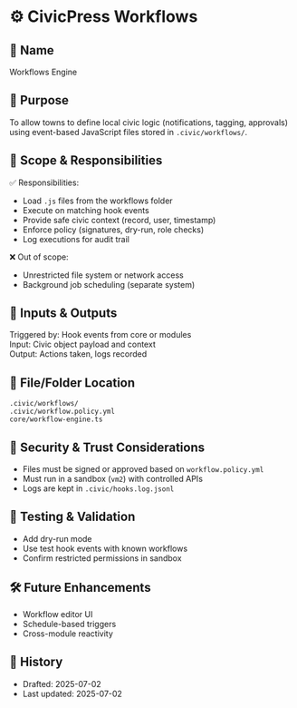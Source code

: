# ⚙️ CivicPress Workflows

## 📛 Name

Workflows Engine

## 🎯 Purpose

To allow towns to define local civic logic (notifications, tagging, approvals)
using event-based JavaScript files stored in `.civic/workflows/`.

## 🧩 Scope & Responsibilities

✅ Responsibilities:

- Load `.js` files from the workflows folder
- Execute on matching hook events
- Provide safe civic context (record, user, timestamp)
- Enforce policy (signatures, dry-run, role checks)
- Log executions for audit trail

❌ Out of scope:

- Unrestricted file system or network access
- Background job scheduling (separate system)

## 🔗 Inputs & Outputs

Triggered by: Hook events from core or modules  
Input: Civic object payload and context  
Output: Actions taken, logs recorded

## 📂 File/Folder Location

```
.civic/workflows/
.civic/workflow.policy.yml
core/workflow-engine.ts
```

## 🔐 Security & Trust Considerations

- Files must be signed or approved based on `workflow.policy.yml`
- Must run in a sandbox (`vm2`) with controlled APIs
- Logs are kept in `.civic/hooks.log.jsonl`

## 🧪 Testing & Validation

- Add dry-run mode
- Use test hook events with known workflows
- Confirm restricted permissions in sandbox

## 🛠️ Future Enhancements

- Workflow editor UI
- Schedule-based triggers
- Cross-module reactivity

## 📅 History

- Drafted: 2025-07-02
- Last updated: 2025-07-02
